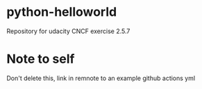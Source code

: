 # python-helloworld
Repository for  udacity CNCF exercise 2.5.7

# Note to self
Don't delete this, link in remnote to an example github actions yml
